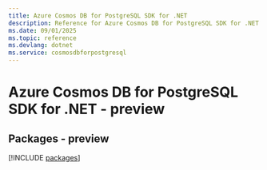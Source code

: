 ```yaml
---
title: Azure Cosmos DB for PostgreSQL SDK for .NET
description: Reference for Azure Cosmos DB for PostgreSQL SDK for .NET
ms.date: 09/01/2025
ms.topic: reference
ms.devlang: dotnet
ms.service: cosmosdbforpostgresql
---
```

# Azure Cosmos DB for PostgreSQL SDK for .NET - preview
## Packages - preview
[!INCLUDE [packages](cosmos-db-for-postgresql-index.md)]